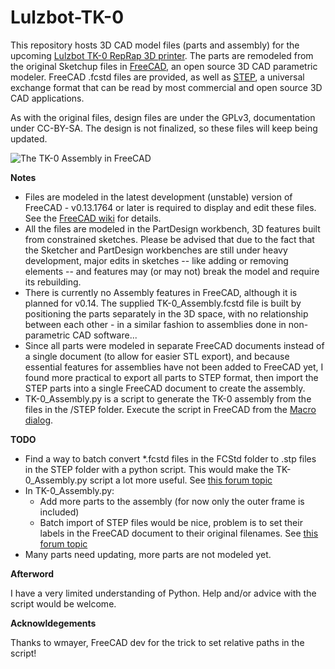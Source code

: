 Lulzbot-TK-0
============
This repository hosts 3D CAD model files (parts and assembly) for the upcoming [Lulzbot TK-0 RepRap 3D printer](http://devel.lulzbot.com/TK-0/). The parts are remodeled from the original Sketchup files in [FreeCAD](http://free-cad.sourceforge.net/), an open source 3D CAD parametric modeler. FreeCAD .fcstd files are provided, as well as [STEP](http://en.wikipedia.org/wiki/ISO_10303), a universal exchange format that can be read by most commercial and open source 3D CAD applications.

As with the original files, design files are under the GPLv3, documentation under CC-BY-SA. The design is not finalized, so these files will keep being updated.

![The TK-0 Assembly in FreeCAD](http://ubuntuone.com/1UOJ9DcWS49wPAYhDXj8Qq)

**Notes**
* Files are modeled in the latest development (unstable) version of FreeCAD - v0.13.1764 or later is required to display and edit these files. See the [FreeCAD wiki](https://sourceforge.net/apps/mediawiki/free-cad/index.php?title=Download#Development_Versions) for details.
* All the files are modeled in the PartDesign workbench, 3D features built from constrained sketches. Please be advised that due to the fact that the Sketcher and PartDesign workbenches are still under heavy development, major edits in sketches -- like adding or removing elements -- and features may (or may not) break the model and require its rebuilding.
* There is currently no Assembly features in FreeCAD, although it is planned for v0.14. The supplied TK-0_Assembly.fcstd file is built by positioning the parts separately in the 3D space, with no relationship between each other - in a similar fashion to assemblies done in non-parametric CAD software...
* Since all parts were modeled in separate FreeCAD documents instead of a single document (to allow for easier STL export), and because essential features for assemblies have not been added to FreeCAD yet, I found more practical to export all parts to STEP format, then import the STEP parts into a single FreeCAD document to create the assembly.
* TK-0_Assembly.py is a script to generate the TK-0 assembly from the files in the /STEP folder. Execute the script in FreeCAD from the [Macro dialog](https://sourceforge.net/apps/mediawiki/free-cad/index.php?title=Macros).

**TODO**
* Find a way to batch convert *.fcstd files in the FCStd folder to .stp files in the STEP folder with a python script. This would make the TK-0_Assembly.py script a lot more useful. See [this forum topic](https://sourceforge.net/apps/phpbb/free-cad/viewtopic.php?f=3&t=3332)
* In TK-0_Assembly.py:
  * Add more parts to the assembly (for now only the outer frame is included)
  * Batch import of STEP files would be nice, problem is to set their labels in the FreeCAD document to their original filenames. See [this forum topic](https://sourceforge.net/apps/phpbb/free-cad/viewtopic.php?f=3&t=3332)
* Many parts need updating, more parts are not modeled yet.

**Afterword**

I have a very limited understanding of Python. Help and/or advice with the script would be welcome.

**Acknowldegements**

Thanks to wmayer, FreeCAD dev for the trick to set relative paths in the script!
